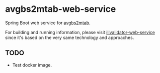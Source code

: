 # avgbs2mtab-web-service

Spring Boot web service for [avgbs2mtab](https://github.com/sogis/avgbs2mtab).

For building and running information, please visit [ilivalidator-web-service](https://github.com/sogis/ilivalidator-web-service) since it's based on the very same technology and approaches.


## TODO

* Test docker image.